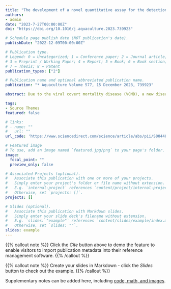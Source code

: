 ```yaml
---
title: "The development of a novel quantitative assay for the detection of convert mortality nodavirus (CMNV) in Litopenaeus vannamei"
authors:
- admin
date: "2023-7-27T00:00:00Z"
doi: "https://doi.org/10.1016/j.aquaculture.2023.739923"

# Schedule page publish date (NOT publication's date).
publishDate: "2022-12-09T00:00:00Z"

# Publication type.
# Legend: 0 = Uncategorized; 1 = Conference paper; 2 = Journal article;
# 3 = Preprint / Working Paper; 4 = Report; 5 = Book; 6 = Book section;
# 7 = Thesis; 8 = Patent
publication_types: ["2"]

# Publication name and optional abbreviated publication name.
publication: "* Aquaculture Volume 577, 15 December 2023, 739923"

abstract: Due to the viral covert mortality disease (VCMD), a new disease brought on by covert mortality nodavirus (CMNV), the Litopenaeus vannamei aquaculture industry in China and Southeast Asian countries have experienced major economic losses over the past ten years. A rapid and accurate on-site pre-detection plays as the first step and a critical part in the efficient control of VCMD spreads and outbreaks. For the rapid and accurate on-site detection of CMNV, a novel real-time quantitative assay based on quantitative recombinase polymerase amplification (qRPA) was developed in this study. By optimizing the optimum primer pairs based on the conserved RNA-dependent RNA polymerase (RdRp) genes, appropriate reaction temperatures, and probe dosages. It was possible to perform the CMNV-qRPA test at 42 °C in 20 min without exhibiting any cross-reactivity with the four major aquatic infections. Then its ability was compared to real-time quantitative PCR (qPCR) as well as nested PCR assays for detection of CMNV. As results of the sensitivity tests, the limit of detection (LOD) for the CMNV-qRPA, CMNV nested PCR, and CMNV qPCR assays were 5.5 × 102 copies μL−1, 5.5 copies μL−1 and 5.5 × 102 copies μL−1, respectively. Based on these results, it is demonstrated that the CMNV-qRPA assay developed in this study is both sensitive and specific for the rapid on-site pre-diagnosis of CMNV. Those findings were also demonstrated the application potential of CMNV-qRPA assay for efficiently preventing and controlling the spread and outbreak of VCMD in the aquaculture industry and application prospect of this diagnosis method in other related fields.

tags:
- Source Themes
featured: false

# links:
# - name: ""
#   url: ""
url_code: 'https://www.sciencedirect.com/science/article/abs/pii/S004484862300697X'

# Featured image
# To use, add an image named `featured.jpg/png` to your page's folder. 
image:
  focal_point: ""
  preview_only: false

# Associated Projects (optional).
#   Associate this publication with one or more of your projects.
#   Simply enter your project's folder or file name without extension.
#   E.g. `internal-project` references `content/project/internal-project/index.md`.
#   Otherwise, set `projects: []`.
projects: []

# Slides (optional).
#   Associate this publication with Markdown slides.
#   Simply enter your slide deck's filename without extension.
#   E.g. `slides: "example"` references `content/slides/example/index.md`.
#   Otherwise, set `slides: ""`.
slides: example
---
```


{{% callout note %}}
Click the *Cite* button above to demo the feature to enable visitors to import publication metadata into their reference management software.
{{% /callout %}}

{{% callout note %}}
Create your slides in Markdown - click the *Slides* button to check out the example.
{{% /callout %}}

Supplementary notes can be added here, including [code, math, and images](https://wowchemy.com/docs/writing-markdown-latex/).

